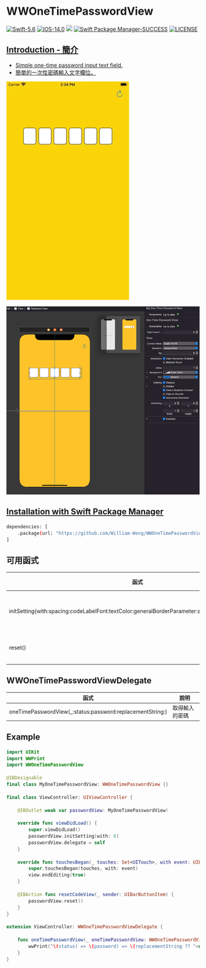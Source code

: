 # WWOneTimePasswordView

[![Swift-5.6](https://img.shields.io/badge/Swift-5.6-orange.svg?style=flat)](https://developer.apple.com/swift/) [![iOS-14.0](https://img.shields.io/badge/iOS-14.0-pink.svg?style=flat)](https://developer.apple.com/swift/) ![](https://img.shields.io/github/v/tag/William-Weng/WWOneTimePasswordView) [![Swift Package Manager-SUCCESS](https://img.shields.io/badge/Swift_Package_Manager-SUCCESS-blue.svg?style=flat)](https://developer.apple.com/swift/) [![LICENSE](https://img.shields.io/badge/LICENSE-MIT-yellow.svg?style=flat)](https://developer.apple.com/swift/)

## [Introduction - 簡介](https://swiftpackageindex.com/William-Weng)
- [Simple one-time password input text field.](https://medium.com/@dejanvu.developer/email-verification-with-sent-codes-in-ruby-on-rails-a-step-by-step-guide-039bcf194634)
- [簡單的一次性密碼輸入文字欄位。](https://zh.wikipedia.org/zh-tw/一次性密碼)

![WWOneTimePasswordView](./Example.webp)

![IBDesignable](./IBDesignable.png)

## [Installation with Swift Package Manager](https://medium.com/彼得潘的-swift-ios-app-開發問題解答集/使用-spm-安裝第三方套件-xcode-11-新功能-2c4ffcf85b4b)
```bash
dependencies: [
    .package(url: "https://github.com/William-Weng/WWOneTimePasswordView.git", .upToNextMajor(from: "1.1.3"))
]
```

## 可用函式
|函式|說明|
|-|-|
|initSetting(with:spacing:codeLabelFont:textColor:generalBorderParameter:selectedBorderParameter:)|初始化設定|
|reset()|重置畫面|

## WWOneTimePasswordViewDelegate
|函式|說明|
|-|-|
|oneTimePasswordView(_:status:password:replacementString:)|取得輸入的密碼|

## Example
```swift
import UIKit
import WWPrint
import WWOneTimePasswordView

@IBDesignable
final class MyOneTimePasswordView: WWOneTimePasswordView {}

final class ViewController: UIViewController {
    
    @IBOutlet weak var passwordView: MyOneTimePasswordView!
    
    override func viewDidLoad() {
        super.viewDidLoad()
        passwordView.initSetting(with: 6)
        passwordView.delegate = self
    }
    
    override func touchesBegan(_ touches: Set<UITouch>, with event: UIEvent?) {
        super.touchesBegan(touches, with: event)
        view.endEditing(true)
    }
    
    @IBAction func resetCodeView(_ sender: UIBarButtonItem) {
        passwordView.reset()
    }
}

extension ViewController: WWOneTimePasswordViewDelegate {
    
    func oneTimePasswordView(_ oneTimePasswordView: WWOneTimePasswordView, status: WWOneTimePasswordView.Status, password: String, replacementString: String?) {
        wwPrint("\(status) => \(password) => \(replacementString ?? "<nil>")")
    }
}
```
